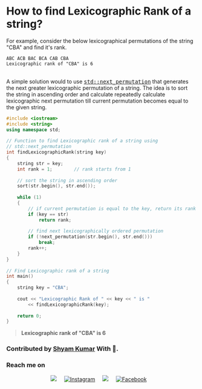<h1>How to find Lexicographic Rank of a string?</h1>

For example, consider the below lexicographical permutations of the string "CBA" and find it's rank.

```
ABC ACB BAC BCA CAB CBA
Lexicographic rank of "CBA" is 6
```

<p>&nbsp;<br>
A simple solution would to use <tt><a href="https://www.techiedelight.com/std_next_permutation-overview-implementation/" target="_blank" rel="noopener noreferrer">std::next_permutation</a></tt> that generates the next greater lexicographic permutation of a string. The idea is to sort the string in ascending order and calculate repeatedly calculate lexicographic next permutation till current permutation becomes equal to the given string.</p>

``` c++
#include <iostream>
#include <string>
using namespace std;
 
// Function to find Lexicographic rank of a string using
// std::next_permutation
int findLexicographicRank(string key)
{
    string str = key;
    int rank = 1;        // rank starts from 1
 
    // sort the string in ascending order
    sort(str.begin(), str.end());
 
    while (1)
    {
        // if current permutation is equal to the key, return its rank
        if (key == str)
            return rank;
 
        // find next lexicographically ordered permutation
        if (!next_permutation(str.begin(), str.end()))
            break;
        rank++;
    }
}
 
// Find Lexicographic rank of a string
int main()
{
    string key = "CBA";
 
    cout << "Lexicographic Rank of " << key << " is "
        << findLexicographicRank(key);
 
    return 0;
}
```

> <b>Lexicographic rank of "CBA" is 6</b>



### Contributed by <a href="https://github.com/ShyamKumar1">Shyam Kumar</a> With 💜. 

### Reach me on
<p align='center'>
  <a href="https://www.linkedin.com/in/shyam-kumar-9b9841157/"><img src="https://img.shields.io/badge/linkedin-%230077B5.svg?&style=for-the-badge&logo=linkedin&logoColor=white" /></a>&nbsp;&nbsp;&nbsp;&nbsp;
  <a href="https://www.instagram.com/_smiling_storm_/" target="_blank"><img src="https://img.shields.io/badge/Instagram-%23E4405F.svg?&style=for-the-badge&logo=instagram&logoColor=white" alt="Instagram"></a>&nbsp;&nbsp;&nbsp;&nbsp;
  <a href="mailto:shyam.ceolife@gmail.com?subject=Olá%20Punit"><img src="https://img.shields.io/badge/gmail-%23D14836.svg?&style=for-the-badge&logo=gmail&logoColor=white" /></a>&nbsp;&nbsp;&nbsp;&nbsp;
  <a href="https://www.facebook.com/shyam.george15/" target="_blank"><img src="https://img.shields.io/badge/Facebook-%231877F2.svg?&style=for-the-badge&logo=facebook&logoColor=white" alt="Facebook"></a>&nbsp;&nbsp;&nbsp;&nbsp;
</p>
